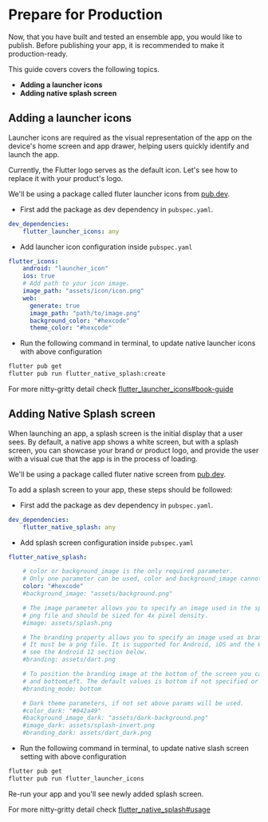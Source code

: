 # Prepare for Production

Now, that you have built and tested an ensemble app, you would like to publish. Before publishing your app, it is recommended to make it production-ready. 

This guide covers covers the following topics.

- **Adding a launcher icons**
- **Adding native splash screen** 

## Adding a launcher icons

Launcher icons are required as the visual representation of the app on the device's home screen and app drawer, helping users quickly identify and launch the app. 

Currently, the Flutter logo serves as the default icon. Let's see how to replace it with your product's logo.

We'll be using a package called fluter launcher icons from [pub.dev](https://pub.dev/packages/flutter_launcher_icons).

- First add the package as dev dependency in `pubspec.yaml`.
```yaml
dev_dependencies:
    flutter_launcher_icons: any
```

- Add launcher icon configuration inside `pubspec.yaml`
```yaml
flutter_icons:
    android: "launcher_icon"
    ios: true
    # Add path to your icon image.
    image_path: "assets/icon/icon.png"
    web:
      generate: true
      image_path: "path/to/image.png"
      background_color: "#hexcode"
      theme_color: "#hexcode"
```

- Run the following command in terminal, to update native launcher icons with above configuration
```bash
flutter pub get
flutter pub run flutter_native_splash:create
```

For more nitty-gritty detail check [flutter_launcher_icons#book-guide](https://pub.dev/packages/flutter_launcher_icons#book-guide)


## Adding Native Splash screen

When launching an app, a splash screen is the initial display that a user sees. By default, a native app shows a white screen, but with a splash screen, you can showcase your brand or product logo, and provide the user with a visual cue that the app is in the process of loading. 

We'll be using a package called fluter native screen from [pub.dev](https://pub.dev/packages/flutter_native_splash).

To add a splash screen to your app, these steps should be followed:

- First add the package as dev dependency in `pubspec.yaml`.
```yaml
dev_dependencies:
    flutter_native_splash: any
```

- Add splash screen configuration inside `pubspec.yaml`
```yaml
flutter_native_splash:

    # color or background_image is the only required parameter. 
    # Only one parameter can be used, color and background_image cannot both be set.
    color: "#hexcode"
    #background_image: "assets/background.png"

    # The image parameter allows you to specify an image used in the splash screen.  It must be a
    # png file and should be sized for 4x pixel density.
    #image: assets/splash.png

    # The branding property allows you to specify an image used as branding in the splash screen.
    # It must be a png file. It is supported for Android, iOS and the Web.  For Android 12,
    # see the Android 12 section below.
    #branding: assets/dart.png

    # To position the branding image at the bottom of the screen you can use bottom, bottomRight,
    # and bottomLeft. The default values is bottom if not specified or specified something else.
    #branding_mode: bottom

    # Dark theme parameters, if not set above params will be used.
    #color_dark: "#042a49"
    #background_image_dark: "assets/dark-background.png"
    #image_dark: assets/splash-invert.png
    #branding_dark: assets/dart_dark.png
```

- Run the following command in terminal, to update native slash screen setting with above configuration
```bash
flutter pub get
flutter pub run flutter_launcher_icons
```

Re-run your app and you'll see newly added splash screen. 

For more nitty-gritty detail check [flutter_native_splash#usage](https://pub.dev/packages/flutter_native_splash#usage)
